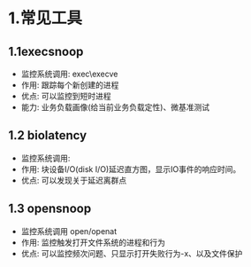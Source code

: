 # 1.常见工具

## 1.1execsnoop

- 监控系统调用: exec\execve
- 作用: 跟踪每个新创建的进程
- 优点: 可以监控到短时进程
- 能力: 业务负载画像(给当前业务负载定性)、微基准测试

## 1.2 biolatency

- 监控系统调用: 
- 作用: 块设备I/O(disk I/O)延迟直方图，显示IO事件的响应时间。
- 优点: 可以发现关于延迟离群点

## 1.3 opensnoop

- 监控系统调用 open/openat
- 作用: 监控触发打开文件系统的进程和行为
- 优点: 可以监控频次问题、只显示打开失败行为-x、以及文件保护
